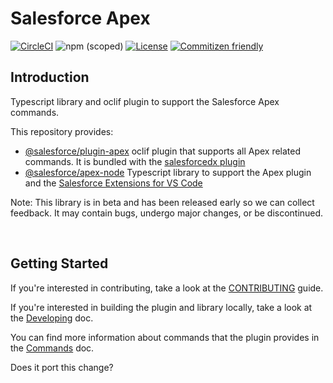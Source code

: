 # Salesforce Apex

[![CircleCI](https://circleci.com/gh/forcedotcom/salesforcedx-apex.svg?style=svg&circle-token=5869ea795e44e1b737f2f2a86fd51cdc2ac08629)](https://circleci.com/gh/forcedotcom/salesforcedx-apex)
![npm (scoped)](https://img.shields.io/npm/v/@salesforce/plugin-apex)
[![License](https://img.shields.io/badge/License-BSD%203--Clause-blue.svg)](https://opensource.org/licenses/BSD-3-Clause)
[![Commitizen friendly](https://img.shields.io/badge/commitizen-friendly-brightgreen.svg)](http://commitizen.github.io/cz-cli/)

## Introduction
Typescript library and oclif plugin to support the Salesforce Apex commands.

This repository provides:
* [@salesforce/plugin-apex](https://www.npmjs.com/package/@salesforce/plugin-apex) oclif plugin that supports all Apex related commands. It is bundled with the [salesforcedx plugin](https://www.npmjs.com/package/salesforcedx)
* [@salesforce/apex-node](https://www.npmjs.com/package/@salesforce/apex-node) Typescript library to support the Apex plugin and the [Salesforce Extensions for VS Code](https://github.com/forcedotcom/salesforcedx-vscode/)

Note: This library is in beta and has been released early so we can collect feedback. It may contain bugs, undergo major changes, or be discontinued.

<br/>

## Getting Started

If you're interested in contributing, take a look at the [CONTRIBUTING](./CONTRIBUTING.md) guide.

If you're interested in building the plugin and library locally, take a look at the [Developing](./contributing/developing.md) doc.

You can find more information about commands that the plugin provides in the [Commands](./contributing/commands.md) doc.

Does it port this change?
